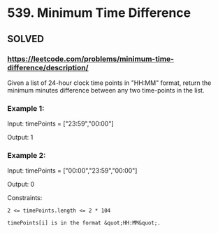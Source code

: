 # 539. Minimum Time Difference

## SOLVED
### https://leetcode.com/problems/minimum-time-difference/description/
Given a list of 24-hour clock time points in &quot;HH:MM&quot; format, return the minimum minutes difference between any two time-points in the list.



### Example 1:

Input: timePoints = ["23:59","00:00"]


Output: 1

### Example 2:

Input: timePoints = ["00:00","23:59","00:00"]


Output: 0





Constraints:





	2 <= timePoints.length <= 2 * 104

	timePoints[i] is in the format &quot;HH:MM&quot;.



